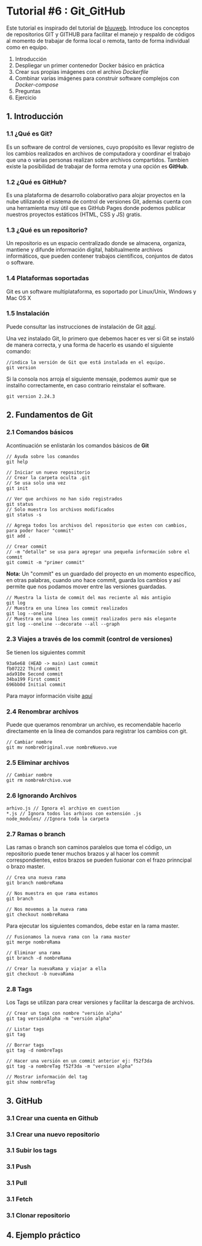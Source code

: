 # Tutorial #6 : Git_GitHub

Este tutorial es inspirado del tutorial de [bluuweb](https://bluuweb.github.io/tutorial-github/guia/). Introduce los conceptos de repositorios GIT y GITHUB para facilitar el manejo y respaldo de códigos al momento de trabajar de forma local o remota, tanto de forma individual como en equipo. 

 1. Introducción 
 2. Despliegar un primer contenedor Docker básico en práctica
 3. Crear sus propias imágenes con el archivo *Dockerfile*
 4. Combinar varias imágenes para construir software complejos con *Docker-compose*
 5. Preguntas
 6. Ejercicio

## 1. Introducción
### 1.1 ¿Qué es Git?

Es un software de control de versiones, cuyo propósito es llevar registro de los cambios realizados en archivos de computadora y coordinar el trabajo que una o varias personas realizan sobre archivos compartidos. Tambien existe la posibilidad de trabajar de forma remota y una opción es **GitHub**.

### 1.2 ¿Qué es GitHub?

Es una plataforma de desarrollo colaborativo para alojar proyectos en la nube utilizando el sistema de control de versiones Git, además cuenta con una herramienta muy útil que es GitHub Pages donde podemos publicar nuestros proyectos estáticos (HTML, CSS y JS) gratis.

### 1.3 ¿Qué es un repositorio?

Un repositorio es un espacio centralizado donde se almacena, organiza, mantiene y difunde información digital, habitualmente archivos informáticos, que pueden contener trabajos científicos, conjuntos de datos o software. 

### 1.4 Plataformas soportadas

Git es un software multiplataforma, es soportado por Linux/Unix, Windows y Mac OS X

### 1.5 Instalación

Puede consultar las instrucciones de instalación de Git [aquí](https://git-scm.com/downloads).

Una vez instalado Git, lo primero que debemos hacer es ver si Git se instaló de manera correcta, y una forma de hacerlo es usando el siguiente comando:
```
//indica la versión de Git que está instalada en el equipo.
git version
```
Si la consola nos arroja el siguiente mensaje, podemos aumir que se instalño correctamente, en caso contrario reinstalar el software.
```
git version 2.24.3
```
## 2. Fundamentos de Git
### 2.1 Comandos básicos

Acontinuación se enlistarán los comandos básicos de **Git**

```
// Ayuda sobre los comandos
git help
```
```
// Iniciar un nuevo repositorio
// Crear la carpeta oculta .git
// Se usa solo una vez
git init
```
```
// Ver que archivos no han sido registrados
git status
// Solo muestra los archivos modificados
git status -s
```
```
// Agrega todos los archivos del repositorio que esten con cambios, para poder hacer "commit"
git add .
```
```
// Crear commit
// -m "detalle" se usa para agregar una pequeña información sobre el commit
git commit -m "primer commit"
```
**Nota:** Un "commit" es un guardado del proyecto en un momento específico, en otras palabras, cuando uno hace commit, guarda los cambios y así permite que nos podamos mover entre las versiones guardadas.
```
// Muestra la lista de commit del mas reciente al más antigüo
git log
// Muestra en una línea los commit realizados
git log --oneline
// Muestra en una línea los commit realizados pero más elegante
git log --oneline --decorate --all --graph
```

### 2.3 Viajes a través de los commit (control de versiones)

Se tienen los siguientes commit
```
93a6e68 (HEAD -> main) Last commit
fb07222 Third commit
ada910e Second commit
34ba199 First commit
696bb0d Initial commit
```

Para mayor información visite [aquí](https://git-scm.com/book/es/v2/Herramientas-de-Git-Reiniciar-Desmitificado)

### 2.4 Renombrar archivos

Puede que queramos renombrar un archivo, es recomendable hacerlo directamente en la línea de comandos para registrar los cambios con git.
```
// Cambiar nombre
git mv nombreOriginal.vue nombreNuevo.vue
```

### 2.5 Eliminar archivos
```
// Cambiar nombre
git rm nombreArchivo.vue
```
### 2.6 Ignorando Archivos
```
arhivo.js // Ignora el archivo en cuestion
*.js // Ignora todos los arhivos con extensión .js
node_modules/ //Ignora toda la carpeta
```
### 2.7 Ramas o branch

Las ramas o branch son caminos paralelos que toma el código, un repositorio puede tener muchos brazos y al hacer los commit correspondientes, estos brazos se pueden fusionar con el frazo prinncipal o brazo master.

```
// Crea una nueva rama
git branch nombreRama
```
```
// Nos muestra en que rama estamos
git branch
```
```
// Nos movemos a la nueva rama
git checkout nombreRama
```
Para ejecutar los siguientes comandos, debe estar en la rama master.

```
// Fusionamos la nueva rama con la rama master
git merge nombreRama
```
```
// Eliminar una rama
git branch -d nombreRama
```
```
// Crear la nuevaRama y viajar a ella
git checkout -b nuevaRama
```
### 2.8 Tags

Los Tags se utilizan para crear versiones y facilitar la descarga de archivos.

```
// Crear un tags con nombre "versión alpha"
git tag versionAlpha -m "versión alpha"
```
```
// Listar tags
git tag
```
```
// Borrar tags
git tag -d nombreTags
```
```
// Hacer una versión en un commit anterior ej: f52f3da
git tag -a nombreTag f52f3da -m "version alpha"
```
```
// Mostrar información del tag
git show nombreTag
```

## 3. GitHub
### 3.1 Crear una cuenta en Github
### 3.1 Crear una nuevo repositorio
### 3.1 Subir los tags
### 3.1 Push
### 3.1 Pull
### 3.1 Fetch
### 3.1 Clonar repositorio
## 4. Ejemplo práctico
